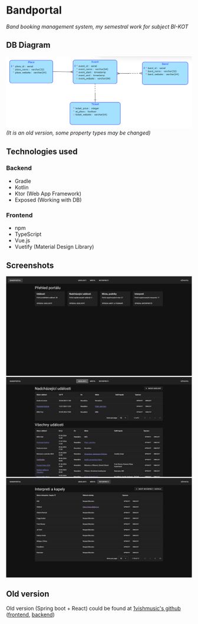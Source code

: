 # Bandportal
*Band booking management system, my semestral work for subject BI-KOT*

## DB Diagram
![diagram](backend/assets/diagram.png)
*(It is an old version, some property types may be changed)*

## Technologies used

### Backend
- Gradle
- Kotlin
- Ktor (Web App Framework)
- Exposed (Working with DB)

### Frontend
- npm
- TypeScript
- Vue.js
- Vuetify (Material Design Library)

## Screenshots
![1](frontend/assets/3.png)
![1](frontend/assets/2.png)
![1](frontend/assets/1.png)

## Old version
Old version (Spring boot + React) could be found at [1vishmusic's github](https://github.com/1vishmusic/bandportal-bootstrap) ([frontend](https://github.com/1vishmusic/bandportal-dashboard), [backend](https://github.com/1vishmusic/bandportal-java))